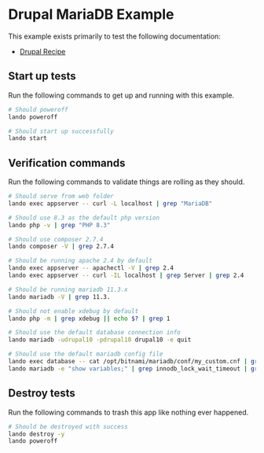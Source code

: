 Drupal MariaDB Example
======================

This example exists primarily to test the following documentation:

* [Drupal Recipe](https://docs.devwithlando.io/tutorials/drupal.html)

Start up tests
--------------

Run the following commands to get up and running with this example.

```bash
# Should poweroff
lando poweroff

# Should start up successfully
lando start
```

Verification commands
---------------------

Run the following commands to validate things are rolling as they should.

```bash
# Should serve from web folder
lando exec appserver -- curl -L localhost | grep "MariaDB"

# Should use 8.3 as the default php version
lando php -v | grep "PHP 8.3"

# Should use composer 2.7.4
lando composer -V | grep 2.7.4

# Should be running apache 2.4 by default
lando exec appserver -- apachectl -V | grep 2.4
lando exec appserver -- curl -IL localhost | grep Server | grep 2.4

# Should be running mariadb 11.3.x
lando mariadb -V | grep 11.3.

# Should not enable xdebug by default
lando php -m | grep xdebug || echo $? | grep 1

# Should use the default database connection info
lando mariadb -udrupal10 -pdrupal10 drupal10 -e quit

# Should use the default mariadb config file
lando exec database -- cat /opt/bitnami/mariadb/conf/my_custom.cnf | grep "innodb_lock_wait_timeout = 121"
lando mariadb -e "show variables;" | grep innodb_lock_wait_timeout | grep 121
```

Destroy tests
-------------

Run the following commands to trash this app like nothing ever happened.

```bash
# Should be destroyed with success
lando destroy -y
lando poweroff
```
